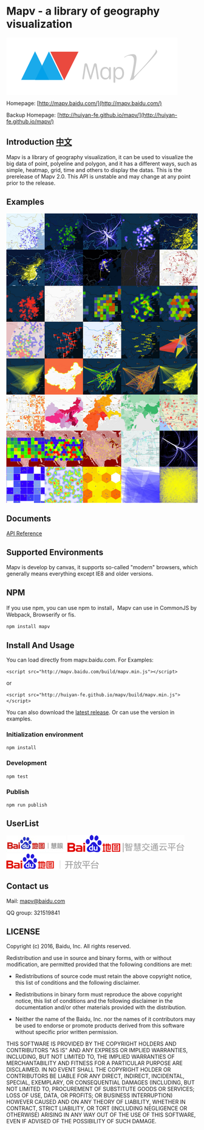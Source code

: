 # Mapv - a library of geography visualization
<a href="http://mapv.baidu.com/">
    <img style="vertical-align: top;" src="./asset/logo.png?raw=true" alt="logo">
</a>

Homepage: [http://mapv.baidu.com/](http://mapv.baidu.com/)

Backup Homepage: [http://huiyan-fe.github.io/mapv/](http://huiyan-fe.github.io/mapv/)

## Introduction [中文](https://github.com/huiyan-fe/mapv/blob/master/README.md)
Mapv is a library of geography visualization, it can be used to visualize the big data of point, polyeline and polygon, and it has a different ways, such as simple, heatmap, grid, time and others to display the datas.
This is the prerelease of Mapv 2.0. This API is unstable and may change at any point prior to the release.

## Examples
<a href="http://mapv.baidu.com/gallery.html">
    <img style="vertical-align: top;" src="./asset/overview.jpg?raw=true" alt="logo">
</a>

## Documents
[API Reference](https://github.com/huiyan-fe/mapv/blob/master/API.md)

## Supported Environments
Mapv is develop by canvas, it supports so-called "modern" browsers, which generally means everything except IE8 and older versions.

## NPM
If you use npm, you can use npm to install，Mapv can use in CommonJS by Webpack, Browserify or fis.

    npm install mapv

## Install And Usage
You can load directly from mapv.baidu.com. For Examples:

    <script src="http://mapv.baidu.com/build/mapv.min.js"></script>

or

    <script src="http://huiyan-fe.github.io/mapv/build/mapv.min.js"></script>

You can also download the [latest release](https://github.com/huiyan-fe/mapv/releases). Or can use the version in examples.
### Initialization environment
    npm install
### Development
    npm test
### Publish
    npm run publish

## UserList
[![百度慧眼](./asset/user/huiyan.png)](http://huiyan.baidu.com)
[![百度交通云](./asset/user/jiaotong.png)](http://jiaotong.baidu.com/)
[![百度地图开放平台](./asset/user/lbsyun.png)](http://lbsyun.baidu.com/)

## Contact us
Mail: <a href="mailto:mapv@baidu.com">mapv@baidu.com</a>

QQ group: 321519841

## LICENSE
Copyright (c) 2016, Baidu, Inc.
All rights reserved.

Redistribution and use in source and binary forms, with or without
modification, are permitted provided that the following conditions are met:

* Redistributions of source code must retain the above copyright notice, this
  list of conditions and the following disclaimer.

* Redistributions in binary form must reproduce the above copyright notice,
  this list of conditions and the following disclaimer in the documentation
  and/or other materials provided with the distribution.

* Neither the name of the Baidu, Inc. nor the names of it
  contributors may be used to endorse or promote products derived from
  this software without specific prior written permission.

THIS SOFTWARE IS PROVIDED BY THE COPYRIGHT HOLDERS AND CONTRIBUTORS "AS IS"
AND ANY EXPRESS OR IMPLIED WARRANTIES, INCLUDING, BUT NOT LIMITED TO, THE
IMPLIED WARRANTIES OF MERCHANTABILITY AND FITNESS FOR A PARTICULAR PURPOSE ARE
DISCLAIMED. IN NO EVENT SHALL THE COPYRIGHT HOLDER OR CONTRIBUTORS BE LIABLE
FOR ANY DIRECT, INDIRECT, INCIDENTAL, SPECIAL, EXEMPLARY, OR CONSEQUENTIAL
DAMAGES (INCLUDING, BUT NOT LIMITED TO, PROCUREMENT OF SUBSTITUTE GOODS OR
SERVICES; LOSS OF USE, DATA, OR PROFITS; OR BUSINESS INTERRUPTION) HOWEVER
CAUSED AND ON ANY THEORY OF LIABILITY, WHETHER IN CONTRACT, STRICT LIABILITY,
OR TORT (INCLUDING NEGLIGENCE OR OTHERWISE) ARISING IN ANY WAY OUT OF THE USE
OF THIS SOFTWARE, EVEN IF ADVISED OF THE POSSIBILITY OF SUCH DAMAGE.

